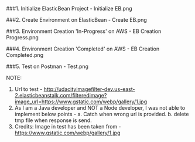 ###1. Initialize ElasticBean Project
    -   Initialize EB.png

###2. Create Environment on ElasticBean
    -   Create EB.png

###3. Environment Creation 'In-Progress' on AWS
    -   EB Creation Progress.png

###4. Environment Creation 'Completed' on AWS
    -   EB Creation Completed.png

###5. Test on Postman
    -   Test.png


NOTE:
1. Url to test -
    http://udacityimagefilter-dev.us-east-2.elasticbeanstalk.com/filteredimage?image_url=https://www.gstatic.com/webp/gallery/1.jpg
2. As I am a Java developer and NOT a Node developer, I was not able to implement below points - 
    a. Catch when wrong url is provided.
    b. delete tmp file when response is send.
3. Credits: Image in test has been taken from - https://www.gstatic.com/webp/gallery/1.jpg